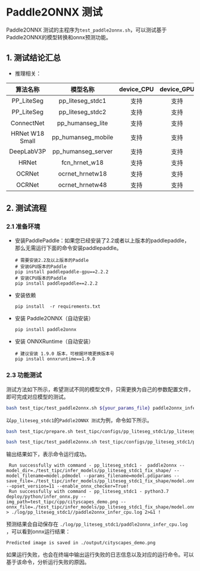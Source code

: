 # Paddle2ONNX 测试

Paddle2ONNX 测试的主程序为`test_paddle2onnx.sh`，可以测试基于Paddle2ONNX的模型转换和onnx预测功能。


## 1. 测试结论汇总

- 推理相关：

| 算法名称 | 模型名称 | device_CPU | device_GPU | batchsize |
|  :----:   |  :----: |   :----:   |  :----:  |   :----:   |
|  PP_LiteSeg   |  pp_liteseg_stdc1 |  支持 | 支持 | 1 |
|  PP_LiteSeg   |  pp_liteseg_stdc2 |  支持 | 支持 | 1 |
|  ConnectNet   |  pp_humanseg_lite |  支持 | 支持 | 1 |
|  HRNet W18 Small   | pp_humanseg_mobile  |  支持 | 支持 | 1 |
|  DeepLabV3P   |  pp_humanseg_server |  支持 | 支持 | 1 |
|  HRNet   |  fcn_hrnet_w18 |  支持 | 支持 | 1 |
|  OCRNet   |  ocrnet_hrnetw18 |  支持 | 支持 | 1 |
|  OCRNet   |  ocrnet_hrnetw48 |  支持 | 支持 | 1 |


## 2. 测试流程


### 2.1 准备环境


- 安装PaddlePaddle：如果您已经安装了2.2或者以上版本的paddlepaddle，那么无需运行下面的命令安装paddlepaddle。
    ```
    # 需要安装2.2及以上版本的Paddle
    # 安装GPU版本的Paddle
    pip install paddlepaddle-gpu==2.2.2
    # 安装CPU版本的Paddle
    pip install paddlepaddle==2.2.2
    ```

- 安装依赖
    ```
    pip install  -r requirements.txt
    ```

- 安装 Paddle2ONNX（自动安装）
    ```
    pip install paddle2onnx
    ```

- 安装 ONNXRuntime（自动安装）
    ```
    # 建议安装 1.9.0 版本，可根据环境更换版本号
    pip install onnxruntime==1.9.0
    ```


### 2.3 功能测试

测试方法如下所示，希望测试不同的模型文件，只需更换为自己的参数配置文件，即可完成对应模型的测试。

```bash
bash test_tipc/test_paddle2onnx.sh ${your_params_file} paddle2onnx_infer
```

以`pp_liteseg_stdc1`的`Paddle2ONNX 测试`为例，命令如下所示。

 ```bash
bash test_tipc/prepare.sh test_tipc/configs/pp_liteseg_stdc1/pp_liteseg_stdc1_model_linux_gpu_normal_normal_paddle2onnx_python_linux_cpu.txt paddle2onnx_infer
```

```bash
bash test_tipc/test_paddle2onnx.sh test_tipc/configs/pp_liteseg_stdc1/pp_liteseg_stdc1_model_linux_gpu_normal_normal_paddle2onnx_python_linux_cpu.txt paddle2onnx_infer
```

输出结果如下，表示命令运行成功。

```
 Run successfully with command - pp_liteseg_stdc1 -  paddle2onnx --model_dir=./test_tipc/infer_models/pp_liteseg_stdc1_fix_shape/ --model_filename=model.pdmodel --params_filename=model.pdiparams --save_file=./test_tipc/infer_models/pp_liteseg_stdc1_fix_shape/model.onnx --opset_version=11 --enable_onnx_checker=True!  
 Run successfully with command - pp_liteseg_stdc1 - python3.7 deploy/python/infer_onnx.py --img_path=test_tipc/cpp/cityscapes_demo.png --onnx_file=./test_tipc/infer_models/pp_liteseg_stdc1_fix_shape/model.onnx > ./log/pp_liteseg_stdc1//paddle2onnx_infer_cpu.log 2>&1 !
```

预测结果会自动保存在 `./log/pp_liteseg_stdc1/paddle2onnx_infer_cpu.log` ，可以看到onnx运行结果：
```
Predicted image is saved in ./output/cityscapes_demo.png
```

如果运行失败，也会在终端中输出运行失败的日志信息以及对应的运行命令。可以基于该命令，分析运行失败的原因。
